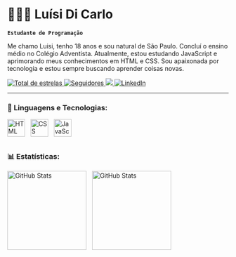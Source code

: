 # 👩🏻‍💻 Luísi Di Carlo

**`Estudante de Programação`**

Me chamo Luisi, tenho 18 anos e sou natural de São Paulo. Concluí o ensino médio no Colégio Adventista. Atualmente, estou estudando JavaScript e aprimorando meus conhecimentos em HTML e CSS. Sou apaixonada por tecnologia e estou sempre buscando aprender coisas novas.

<p align="left">
   <a href="https://github.com/LuisiDiCarlo?tab=repositories&sort=stargazers">
      <img alt="Total de estrelas" title="Total de estrelas GitHub" src="https://custom-icon-badges.demolab.com/github/stars/LuisiDiCarlo?color=55960c&style=for-the-badge&labelColor=488207&logo=star"/>
   </a>
   <a href="https://github.com/LuisiDiCarlo?tab=followers">
      <img alt="Seguidores" title="Me siga no Github" src="https://custom-icon-badges.demolab.com/github/followers/LuisiDiCarlo?color=236ad3&labelColor=1155ba&style=for-the-badge&logo=person-add&label=Follow&logoColor=white"/>
   </a>
   <a href="mailto:luisidicarlo19@gmail.com">
      <img src="https://img.shields.io/badge/-Gmail-EA4335?style=for-the-badge&logo=gmail&logoColor=white" target="_blank">
   </a>
   <a href="https://www.linkedin.com/in/luísi-di-carlo-3450722aa" target="_blank">
      <img src="https://img.shields.io/badge/-LinkedIn-%230077B5?style=for-the-badge&logo=linkedin&logoColor=white" alt="LinkedIn">
   </a>
</p>






---

### 🤖 Linguagens e Tecnologias:

<img 
    align="left" 
    alt="HTML"
    title="HTML" 
    width="40px" 
    style="padding-right: 10px;" 
    src="https://cdn.jsdelivr.net/gh/devicons/devicon@latest/icons/html5/html5-original.svg" 
/>
<img 
    align="left" 
    alt="CSS" 
    title="CSS"
    width="40px" 
    style="padding-right: 10px;" 
    src="https://cdn.jsdelivr.net/gh/devicons/devicon@latest/icons/css3/css3-original.svg" 
/>
<img 
    align="left" 
    alt="JavaScript" 
    title="JavaScript"
    width="40px" 
    style="padding-right: 10px;" 
    src="https://cdn.jsdelivr.net/gh/devicons/devicon@latest/icons/javascript/javascript-original.svg" 
/>

<br/>
<br/>
<br/>


### 📊 Estatísticas:

<p>
  <img 
    align="left" 
    alt="GitHub Stats" 
    height="180em"
    style="padding-right: 10px;" 
    src="https://github-readme-stats.vercel.app/api?username=LuisiDiCarlo&show_icons=true&theme=tokyonight&include_all_commits=true&locale=pt-br" 
  />
  <img 
      align="center" 
      alt="GitHub Stats" 
      height="180em"
      style="padding-right: 10px;"
      src="https://github-readme-stats.vercel.app/api/top-langs/?username=aclr11&layout=compact&langs_count=7&theme=tokyonight"
  />
</p>


